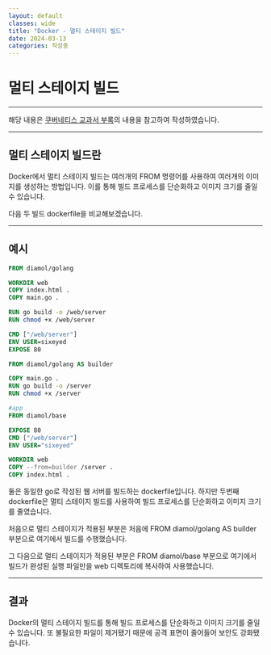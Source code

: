 ```yaml
---
layout: default
classes: wide
title: "Docker - 멀티 스테이지 빌드"
date: 2024-03-13
categories: 작성중
---
```


# 멀티 스테이지 빌드


---

해당 내용은 [쿠버네티스 교과서 부록](github.com/sixeyed/diamol)의 내용을 참고하여 작성하였습니다.


---

## 멀티 스테이지 빌드란

Docker에서 멀티 스테이지 빌드는 여러개의 FROM 명령어를 사용하여 여러개의 이미지를 생성하는 방법입니다. 이를 통해 빌드 프로세스를 단순화하고 이미지 크기를 줄일 수 있습니다.

다음 두 빌드 dockerfile을 비교해보겠습니다.

---

## 예시

```dockerfile
FROM diamol/golang 

WORKDIR web
COPY index.html .
COPY main.go .

RUN go build -o /web/server
RUN chmod +x /web/server

CMD ["/web/server"]
ENV USER=sixeyed
EXPOSE 80
```

```dockerfile
FROM diamol/golang AS builder

COPY main.go .
RUN go build -o /server
RUN chmod +x /server

#app
FROM diamol/base

EXPOSE 80
CMD ["/web/server"]
ENV USER="sixeyed"

WORKDIR web
COPY --from=builder /server .
COPY index.html .
```

둘은 동일한 go로 작성된 웹 서버를 빌드하는 dockerfile입니다. 하지만 두번째 dockerfile은 멀티 스테이지 빌드를 사용하여 빌드 프로세스를 단순화하고 이미지 크기를 줄였습니다.

처음으로 멀티 스테이지가 적용된 부분은 처음에 FROM diamol/golang AS builder 부분으로 여기에서 빌드를 수행했습니다.

그 다음으로 멀티 스테이지가 적용된 부분은 FROM diamol/base 부분으로 여기에서 빌드가 완성된 실행 파일만을 web 디렉토리에 복사하여 사용했습니다.

---

## 결과

Docker의 멀티 스테이지 빌드를 통해 빌드 프로세스를 단순화하고 이미지 크기를 줄일 수 있습니다. 또 불필요한 파일이 제거됐기 때문에 공격 표면이 줄어들어 보안도 강화됐습니다.
